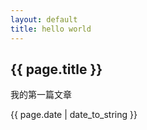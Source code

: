 ```yaml
---
layout: default
title: hello world
---
```


## {{ page.title  }}

我的第一篇文章

{{ page.date | date_to_string }}
